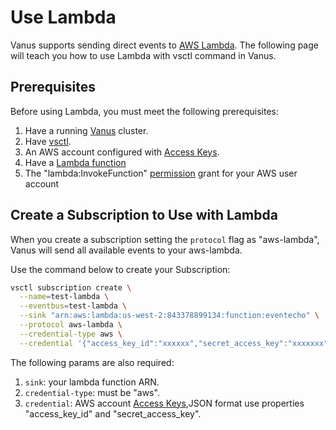 # Use Lambda

Vanus supports sending direct events to  [AWS Lambda][lambda]. The following page will teach you how to use Lambda with vsctl command in Vanus.

## Prerequisites

Before using Lambda, you must meet the following prerequisites:

1. Have a running [Vanus](https://github.com/vanus-labs/docs/blob/main/user-manual/getting-started/install/k8s(recommended).md) cluster.
2. Have [vsctl](https://github.com/vanus-labs/docs/blob/main/user-manual/how-to/vsctl.md).
3. An AWS account configured with [Access Keys][access-keys].
4. Have a [Lambda function][lambda function]
5. The "lambda:InvokeFunction" [permission] grant for your AWS user account

## Create a Subscription to Use with Lambda

When you create a subscription setting the `protocol` flag as "aws-lambda", Vanus will send all available events to your aws-lambda.

 Use the command below to create your Subscription:

```bash
vsctl subscription create \
  --name=test-lambda \
  --eventbus=test-lambda \
  --sink "arn:aws:lambda:us-west-2:843378899134:function:eventecho" \
  --protocol aws-lambda \
  --credential-type aws \
  --credential '{"access_key_id":"xxxxxx","secret_access_key":"xxxxxxx"}'
```

The following params are also required:

1. `sink`: your lambda function ARN.
2. `credential-type`: must be "aws".
3. `credential`:  AWS account [Access Keys][access-keys],JSON format use properties "access_key_id" and "secret_access_key".

[lambda]: https://docs.aws.amazon.com/lambda/latest/dg/welcome.html
[lambda function]: https://docs.aws.amazon.com/lambda/latest/dg/getting-started.html
[access-keys]: https://docs.aws.amazon.com/general/latest/gr/aws-sec-cred-types.html#access-keys-and-secret-access-keys
[permission]: https://docs.aws.amazon.com/lambda/latest/dg/lambda-permissions.html
